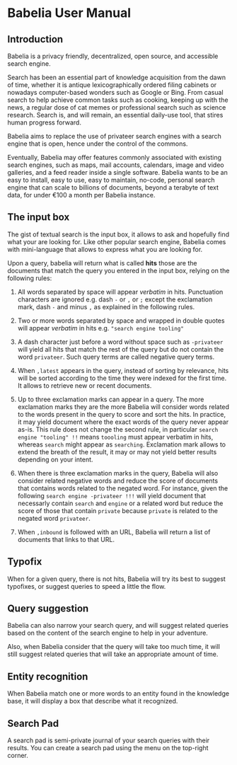 # Babelia User Manual

## Introduction

Babelia is a privacy friendly, decentralized, open source, and
accessible search engine.

Search has been an essential part of knowledge acquisition from the
dawn of time, whether it is antique lexicographically ordered filing
cabinets or nowadays computer-based wonders such as Google or
Bing. From casual search to help achieve common tasks such as cooking,
keeping up with the news, a regular dose of cat memes or professional
search such as science research. Search is, and will remain, an
essential daily-use tool, that stires human progress forward.

Babelia aims to replace the use of privateer search engines with a
search engine that is open, hence under the control of the commons.

Eventually, Babelia may offer features commonly associated with
existing search engines, such as maps, mail accounts, calendars, image
and video galleries, and a feed reader inside a single software.
Babelia wants to be an easy to install, easy to use, easy to maintain,
no-code, personal search engine that can scale to billions of
documents, beyond a terabyte of text data, for under €100 a month per
Babelia instance.

## The input box

The gist of textual search is the input box, it allows to ask and
hopefully find what your are looking for.  Like other popular search
engine, Babelia comes with mini-language that allows to express what
you are looking for.

Upon a query, babelia will return what is called **hits** those are
the documents that match the query you entered in the input box,
relying on the following rules:

1. All words separated by space will appear *verbatim* in
   hits. Punctuation characters are ignored e.g. dash `-` or `,` or
   `;` except the exclamation mark, dash `-` and minus `,` as
   explained in the following rules.

2. Two or more words separated by space and wrapped in double quotes
   will appear *verbatim* in hits e.g. `"search engine tooling"`

3. A dash character just before a word without space such as
   `-privateer` will yield all hits that match the rest of the query
   but do not contain the word `privateer`. Such query terms are
   called negative query terms.

4. When `,latest` appears in the query, instead of sorting by
   relevance, hits will be sorted according to the time they were
   indexed for the first time.  It allows to retrieve new or recent
   documents.

5. Up to three exclamation marks can appear in a query. The more
   exclamation marks they are the more Babelia will consider words
   related to the words present in the query to score and sort the
   hits. In practice, it may yield document where the exact words of
   the query never appear as-is. This rule does not change the second
   rule, in particular `search engine "tooling" !!` means `toooling`
   must appear verbatim in hits, whereas `search` might appear as
   `searching`. Exclamation mark allows to extend the breath of the
   result, it may or may not yield better results depending on your
   intent.

6. When there is three exclamation marks in the query, Babelia will
   also consider related negative words and reduce the score of
   documents that contains words related to the negated word. For
   instance, given the following `search engine -privateer !!!` will
   yield document that necessarly contain `search` and `engine` or a
   related word but reduce the score of those that contain `private`
   because `private` is related to the negated word `privateer`.

7. When `,inbound` is followed with an URL, Babelia will return a list
   of documents that links to that URL.

## Typofix

When for a given query, there is not hits, Babelia will try its best
to suggest typofixes, or suggest queries to speed a little the flow.

## Query suggestion

Babelia can also narrow your search query, and will suggest related
queries based on the content of the search engine to help in your
adventure.

Also, when Babelia consider that the query will take too much time, it
will still suggest related queries that will take an appropriate
amount of time.

## Entity recognition

When Babelia match one or more words to an entity found in the
knowledge base, it will display a box that describe what it
recognized.

## Search Pad

A search pad is semi-private journal of your search queries with their
results.  You can create a search pad using the menu on the top-right
corner.
